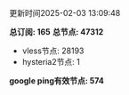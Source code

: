 更新时间2025-02-03 13:09:48

**总订阅: 165**
**总节点: 47312**
- vless节点: 28193
- hysteria2节点: 1

**google ping有效节点: 574**
